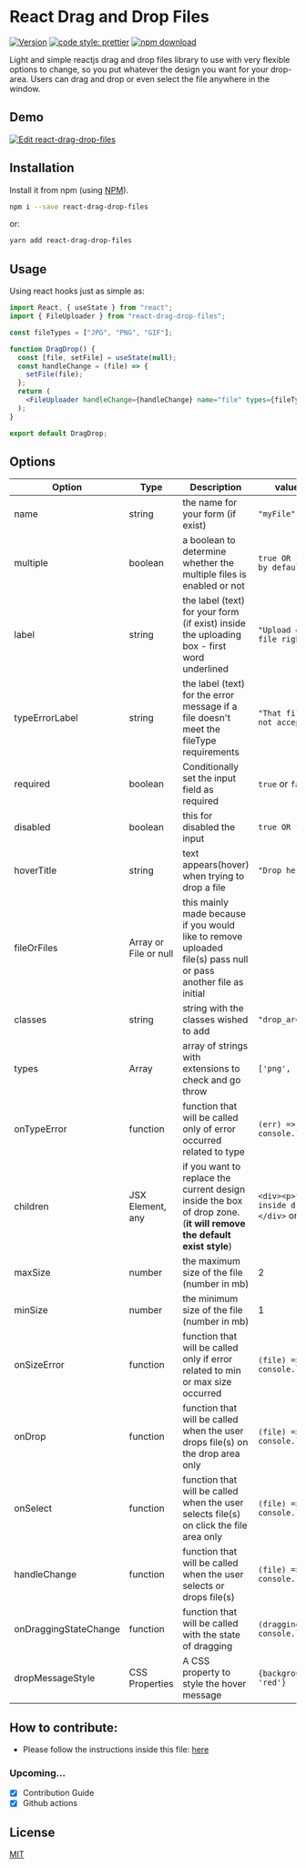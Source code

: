# React Drag and Drop Files

[![Version](http://img.shields.io/npm/v/react-drag-drop-files.svg)](https://www.npmjs.org/package/react-drag-drop-files) [![code style: prettier](https://img.shields.io/badge/code_style-prettier-ff69b4.svg)](https://github.com/prettier/prettier) [![npm download][download-image]][download-url]

[download-image]: https://img.shields.io/npm/dm/react-drag-drop-files.svg?style=flat-square
[download-url]: https://npmjs.org/package/react-drag-drop-files

Light and simple reactjs drag and drop files library to use with very flexible options to change, so you put whatever the design you want for your drop-area. Users can drag and drop or even select the file anywhere in the window.

## Demo

[![Edit react-drag-drop-files](https://codesandbox.io/static/img/play-codesandbox.svg)](https://codesandbox.io/s/react-drag-drop-files-sghbp)

## Installation

Install it from npm (using [NPM](http://webpack.github.io/)).

```bash
npm i --save react-drag-drop-files
```

or:

```bash
yarn add react-drag-drop-files
```

## Usage

Using react hooks just as simple as:

```jsx static
import React, { useState } from "react";
import { FileUploader } from "react-drag-drop-files";

const fileTypes = ["JPG", "PNG", "GIF"];

function DragDrop() {
  const [file, setFile] = useState(null);
  const handleChange = (file) => {
    setFile(file);
  };
  return (
    <FileUploader handleChange={handleChange} name="file" types={fileTypes} />
  );
}

export default DragDrop;
```

## Options

| Option       | Type             | Description                                                                                                         | value example                                             |
| ------------ | ---------------- | ------------------------------------------------------------------------------------------------------------------- | --------------------------------------------------------- |
| name         | string           | the name for your form (if exist)                                                                                   | `"myFile"`                                                |
| multiple | boolean         | a boolean to determine whether the multiple files is enabled or not                                                    | `true OR false - false by default`                             |
| label        | string           | the label (text) for your form (if exist) inside the uploading box - first word underlined                                                                                  | `"Upload or drop a file right here"`                      |
| typeErrorLabel        | string           | the label (text) for the error message if a file doesn't meet the fileType requirements                        | `"That file type is not accepted"`    |
| required     | boolean          | Conditionally set the input field as required | `true` or `false`|
| disabled     | boolean          | this for disabled the input                                                                                         | `true OR false`                                           |
| hoverTitle   | string           | text appears(hover) when trying to drop a file                                                                      | `"Drop here"`                                             |
| fileOrFiles         | Array<File> or File or null     | this mainly made because if you would like to remove uploaded file(s) pass null or pass another file as initial        |
| classes      | string           | string with the classes wished to add                                                                               | `"drop_area drop_zone"`                                   |
| types        | Array<strings>   | array of strings with extensions to check and go throw                                                              | `['png', 'jpeg', ...]`                                    |
| onTypeError  | function         | function that will be called only of error occurred related to type                                                  | `(err) => console.log(err)`                               |
| children     | JSX Element, any | if you want to replace the current design inside the box of drop zone. (**it will remove the default exist style**) | `<div><p>this is inside drop area</p></div>` or just text |
| maxSize      | number           | the maximum size of the file (number in mb)                                                                         | 2                                                         |
| minSize      | number           | the minimum size of the file (number in mb)                                                                         | 1                                                         |
| onSizeError  | function         | function that will be called only if error related to min or max size occurred                                      | `(file) => console.log(file)`                             |
| onDrop       | function         | function that will be called when the user drops file(s) on the drop area only                                        | `(file) => console.log(file)`                             |
| onSelect     | function         | function that will be called when the user selects file(s) on click the file area only                                | `(file) => console.log(file)`                             |
| handleChange | function         | function that will be called when the user selects or drops file(s)                                                    | `(file) => console.log(file)`                             |
| onDraggingStateChange | function         | function that will be called with the state of dragging                                                    | `(dragging) => console.log(dragging)`                             |
| dropMessageStyle | CSS Properties         | A CSS property to style the hover message                                                    | `{backgroundColor: 'red'}`                             |

## How to contribute:
  - Please follow the instructions inside this file: [here](CONTRIBUTION.md)

### Upcoming...
- [X] Contribution Guide
- [X] Github actions

## License

[MIT](https://choosealicense.com/licenses/mit/)
